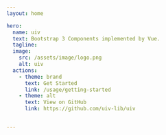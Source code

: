 ```yaml
---
layout: home

hero:
  name: uiv
  text: Bootstrap 3 Components implemented by Vue.
  tagline: 
  image:
    src: /assets/image/logo.png
    alt: uiv
  actions:
    - theme: brand
      text: Get Started
      link: /usage/getting-started
    - theme: alt
      text: View on GitHub
      link: https://github.com/uiv-lib/uiv


---
```


